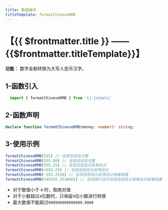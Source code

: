 ```yaml
---
title: 数值操作
titleTemplate: formatChineseRMB
---
```


# 【{{ $frontmatter.title }} —— {{$frontmatter.titleTemplate}}】

**功能：** 数字金额转换为大写人民币汉字。

## 1-函数引入

```js 
  import { formatChineseRMB } from 'tj-jstools'
```
## 2-函数声明
```ts
declare function formatChineseRMB(money: number): string;
```

## 3-使用示例

```js
formatChineseRMB(555) // 伍佰伍拾伍元整
formatChineseRMB(555.00) // 伍佰伍拾伍元整
formatChineseRMB(555.25) // 伍佰伍拾伍元贰角伍分
formatChineseRMB(+555.25) // 伍佰伍拾伍元贰角伍分
formatChineseRMB(-555.2536) // 伍佰伍拾伍元贰角伍分叁毫陆厘
formatChineseRMB(545555.2536665) // 伍拾肆万伍仟伍佰伍拾伍元贰角伍分叁毫陆厘
```
- 对于数值小于 `0` 时，取绝对值
- 对于小数超过`4`位数时，只保留`4`位小数进行转换
- 最大数值不能超过`999999999999999.9999`